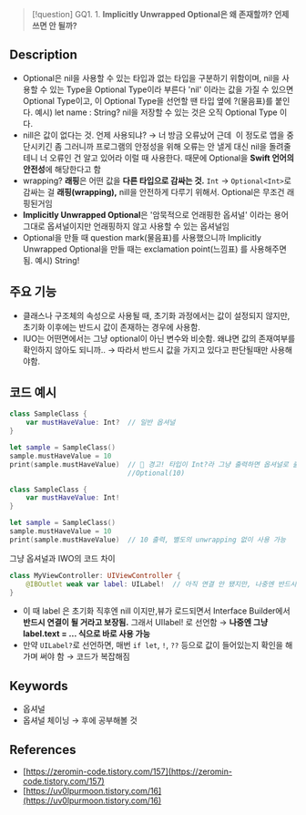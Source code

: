 
>[!question]
>GQ1. 1. **Implicitly Unwrapped Optional은 왜 존재할까? 언제 쓰면 안 될까?**

## Description

- Optional은 nil을 사용할 수 있는 타입과 없는 타입을 구분하기 위함이며, nil을 사용할 수 있는 Type을 Optional Type이라 부른다 'nil' 이라는 값을 가질 수 있으면 Optional Type이고, 이 Optional Type을 선언할 땐 타입 옆에 ?(물음표)를 붙인다. 예시) let name : String? nil을 저장할 수 있는 것은 오직 Optional Type 이다.
- nill은 값이 없다는 것. 언제 사용되냐? → 너 방금 오류났어 근데  이 정도로 앱을 중단시키긴 좀 그러니까 프로그램의 안정성을 위해 오류는 안 낼게 대신 nil을 돌려줄테니 너 오류인 건 알고 있어라 이럴 때 사용한다. 때문에 Optional을 **Swift 언어의 안전성**에 해당한다고 함
- wrapping? **래핑**은 어떤 값을 **다른 타입으로 감싸는 것.** `Int` → `Optional<Int>`로 감싸는 걸 **래핑(wrapping),** nill을 안전하게 다루기 위해서. Optional은 무조건 래핑된거임
- **Implicitly Unwrapped Optional**은 '암묵적으로 언래핑한 옵셔널' 이라는 용어 그대로 옵셔널이지만 언래핑하지 않고 사용할 수 있는 옵셔널임
- Optional을 만들 때 question mark(물음표)를 사용했으니까 Implicitly Unwrapped Optional을 만들 때는 exclamation point(느낌표) 를 사용해주면 됨. 예시) String!

## 주요 기능

- 클래스나 구조체의 속성으로 사용될 때, 초기화 과정에서는 값이 설정되지 않지만, 초기화 이후에는 반드시 값이 존재하는 경우에 사용함.
- IUO는 어떤면에서는 그냥 optional이 아닌 변수와 비슷함. 왜냐면 값의 존재여부를 확인하지 않아도 되니까.. → 따라서 반드시 값을 가지고 있다고 판단될때만 사용해야함.

## 코드 예시

```swift
class SampleClass {
    var mustHaveValue: Int?  // 일반 옵셔널
}

let sample = SampleClass()
sample.mustHaveValue = 10
print(sample.mustHaveValue)  // 🔴 경고! 타입이 Int?라 그냥 출력하면 옵셔널로 출력됨. 
                             //Optional(10)

```

```swift
class SampleClass {
    var mustHaveValue: Int!
}

let sample = SampleClass()
sample.mustHaveValue = 10
print(sample.mustHaveValue)  // 10 출력, 별도의 unwrapping 없이 사용 가능
```

그냥 옵셔널과 IWO의 코드 차이

```swift
class MyViewController: UIViewController {
    @IBOutlet weak var label: UILabel!  // 아직 연결 안 됐지만, 나중엔 반드시 연결됨
}

```

- 이 때 label 은 초기화 직후엔 nill 이지만,뷰가 로드되면서 Interface Builder에서 **반드시 연결이 될 거라고 보장됨.** 그래서 UIlabel! 로 선언함 → **나중엔 그냥 label.text = … 식으로 바로 사용 가능**
- 만약 `UILabel?`로 선언하면, 매번 `if let`, `!`, `??` 등으로 값이 들어있는지 확인을 해가며 써야 함 → 코드가 복잡해짐

## Keywords

- 옵셔널
- 옵셔널 체이닝 → 후에 공부해볼 것

## References

- [https://zeromin-code.tistory.com/157](https://zeromin-code.tistory.com/157)
- [https://uv0lpurmoon.tistory.com/16](https://uv0lpurmoon.tistory.com/16)